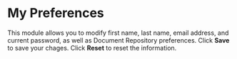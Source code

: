 # My Preferences

This module allows you to modify first name, last name, email address, and current password, as well as Document Repository preferences. Click **Save** to save your chages. Click **Reset** to reset the information.
